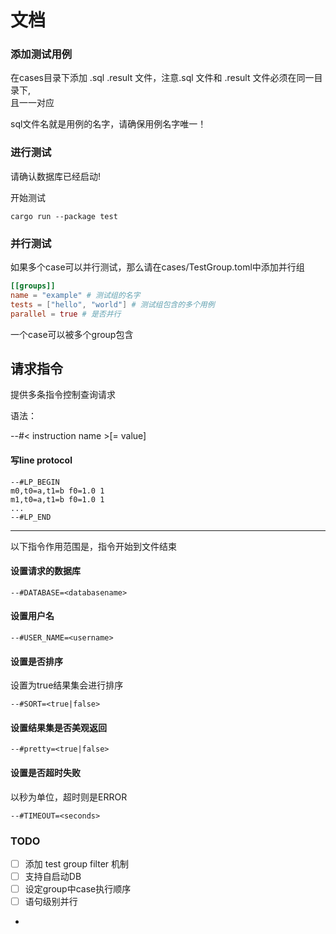 # 文档

### 添加测试用例

在cases目录下添加 .sql .result 文件，注意.sql 文件和 .result 文件必须在同一目录下, \
且一一对应

sql文件名就是用例的名字，请确保用例名字唯一！

### 进行测试

请确认数据库已经启动!

开始测试
```shell
cargo run --package test
```

### 并行测试

如果多个case可以并行测试，那么请在cases/TestGroup.toml中添加并行组

```toml
[[groups]]
name = "example" # 测试组的名字
tests = ["hello", "world"] # 测试组包含的多个用例
parallel = true # 是否并行
```
一个case可以被多个group包含

## 请求指令
提供多条指令控制查询请求

语法：

--#< instruction name >[= value]

#### 写line protocol
```
--#LP_BEGIN
m0,t0=a,t1=b f0=1.0 1
m1,t0=a,t1=b f0=1.0 1
...
--#LP_END
```

****
以下指令作用范围是，指令开始到文件结束

#### 设置请求的数据库
```
--#DATABASE=<databasename>
```
#### 设置用户名
```
--#USER_NAME=<username>
```
#### 设置是否排序
设置为true结果集会进行排序
```
--#SORT=<true|false>
```
#### 设置结果集是否美观返回
```
--#pretty=<true|false>
```
#### 设置是否超时失败
以秒为单位，超时则是ERROR
```
--#TIMEOUT=<seconds>
```



### TODO

- [ ] 添加 test group filter 机制
- [ ] 支持自启动DB
- [ ] 设定group中case执行顺序
- [ ] 语句级别并行
- 
